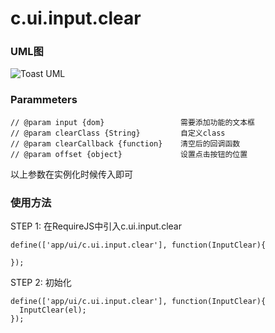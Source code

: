 # c.ui.input.clear

### UML图

![Toast UML](http://git.dev.sh.ctripcorp.com/shbzhang/ctrip-h5-front-library-refactory/raw/H5V2.2S6/doc/img/c.ui.input.clear.png)

### Parammeters

    // @param input {dom}                 需要添加功能的文本框
    // @param clearClass {String}         自定义class
    // @param clearCallback {function}    清空后的回调函数
    // @param offset {object}             设置点击按钮的位置

以上参数在实例化时候传入即可

### 使用方法

STEP 1: 在RequireJS中引入c.ui.input.clear

    define(['app/ui/c.ui.input.clear'], function(InputClear){

    });

STEP 2: 初始化

    define(['app/ui/c.ui.input.clear'], function(InputClear){
      InputClear(el);
    });

